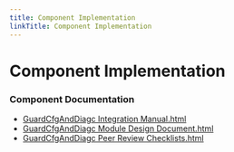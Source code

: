 ```yaml
---
title: Component Implementation
linkTitle: Component Implementation
---
```


# Component Implementation
### Component Documentation

- [GuardCfgAndDiagc Integration Manual.html](doc/GuardCfgAndDiagc%20Integration%20Manual.html)
- [GuardCfgAndDiagc Module Design Document.html](doc/GuardCfgAndDiagc%20Module%20Design%20Document.html)
- [GuardCfgAndDiagc Peer Review Checklists.html](doc/GuardCfgAndDiagc%20Peer%20Review%20Checklists.html)

